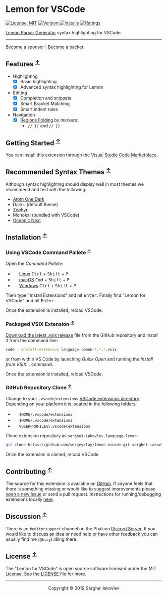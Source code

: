# Lemon for VSCode

[![License: MIT](https://img.shields.io/badge/License-MIT-brightgreen.svg)](https://opensource.org/licenses/MIT)
[![Version](https://vsmarketplacebadge.apphb.com/version-short/serghei-iakovlev.language-lemon.svg)](https://marketplace.visualstudio.com/items?itemName=serghei-iakovlev.language-lemon)
[![Installs](https://vsmarketplacebadge.apphb.com/installs-short/serghei-iakovlev.language-lemon.svg)](https://marketplace.visualstudio.com/items?itemName=serghei-iakovlev.language-lemon)
[![Ratings](https://vsmarketplacebadge.apphb.com/rating-short/serghei-iakovlev.language-lemon.svg)](https://marketplace.visualstudio.com/items?itemName=serghei-iakovlev.language-lemon)

[Lemon Parser Generator](https://www.hwaci.com/sw/lemon) syntax highlighting for VSCode.

---

[Become a sponsor](https://opencollective.com/phalcon#sponsor) | [Become a backer](https://opencollective.com/phalcon#backer).

## Features <sup>[↑](#lemon-for-vscode)</sup>

* Highlighting
  - [x] Basic highlighting
  - [x] Advanced syntax highlighting for Lemon

* Editing
  - [x] Completion and snippets
  - [x] Smart Bracket Matching
  - [x] Smart indent rules

* Navigation
  - [x] [Regions Folding](https://code.visualstudio.com/docs/editor/codebasics#_folding) by markers:
    - `// {{` and `// }}`

## Getting Started <sup>[↑](#lemon-for-vscode)</sup>

You can install this extension through the [Visual Studio Code Marketplace](https://marketplace.visualstudio.com/items?itemName=serghei-iakovlev.language-lemon).

## Recommended Syntax Themes <sup>[↑](#lemon-for-vscode)</sup>

Although syntax highlighting should display well in most themes we recommend and test with the following:

* [Atom One Dark](https://marketplace.visualstudio.com/items?itemName=freebroccolo.theme-atom-one-dark)
* Dark+ (default theme)
* [Zephyr](https://marketplace.visualstudio.com/items?itemName=atrX.vscode-zephyr-theme)
* Monokai (bundled with VSCode)
* [Oceanic Next](https://marketplace.visualstudio.com/items?itemName=naumovs.theme-oceanicnext)

## Installation <sup>[↑](#lemon-for-vscode)</sup>

### Using VSCode Command Pallete <sup>[↑](#lemon-for-vscode)</sup>

Open the *Command Pallete*:

* <img src="https://www.kernel.org/theme/images/logos/favicon.png" width=16 height=16/> [Linux][linux-kbd] <kbd>Ctrl</kbd> + <kbd>Shift</kbd> + <kbd>P</kbd>
* <img src="https://developer.apple.com/favicon.ico" width=16 height=16/> [macOS][macos-kbd] <kbd>Cmd</kbd> + <kbd>Shift</kbd> + <kbd>P</kbd>
* <img src="https://www.microsoft.com/favicon.ico" width=16 height=16/> [Windows][windows-kbd] <kbd>Ctrl</kbd> + <kbd>Shift</kbd> + <kbd>P</kbd>

Then type "Install Extensions" and hit <kbd>Enter</kbd>. Finally find "Lemon for VSCode" and hit <kbd>Enter</kbd>.

Once the extension is installed, reload VSCode.

### Packaged VSIX Extension <sup>[↑](#lemon-for-vscode)</sup>

[Download the latest .vsix release](https://github.com/sergeyklay/lemon-vscode/releases/latest) file from the GitHub repository
and install it from the command line:

```sh
code --install-extension language-lemon-*.*.*.vsix
```

or from within VS Code by launching *Quick Open* and running the *Install from VSIX...* command.

Once the extension is installed, reload VSCode.

### GitHub Repository Clone <sup>[↑](#lemon-for-vscode)</sup>

Change to your `.vscode/extensions` [VSCode extensions directory](https://code.visualstudio.com/docs/extensions/install-extension#_side-loading).
Depending on your platform it is located in the following folders:

* <img src="https://www.kernel.org/theme/images/logos/favicon.png" width=16 height=16/> `$HOME/.vscode/extensions`
* <img src="https://developer.apple.com/favicon.ico" width=16 height=16/> `$HOME/.vscode/extensions`
* <img src="https://www.microsoft.com/favicon.ico" width=16 height=16/> `%USERPROFILE%\.vscode\extensions`

Clone extension repository as `serghei-iakovlev.language-lemon`:

```sh
git clone https://github.com/sergeyklay/lemon-vscode.git serghei-iakovlev.language-lemon
```

Once the extension is cloned, reload VSCode.

## Contributing <sup>[↑](#lemon-for-vscode)</sup>

The source for this extension is available on [GitHub](https://github.com/sergeyklay/lemon-vscode). If anyone feels that there is
something missing or would like to suggest improvements please [open a new issue](https://github.com/sergeyklay/lemon-vscode/issues)
or send a pull request. Instructions for running/debugging extensions locally [here](https://code.visualstudio.com/docs/extensions/overview).

## Discussion <sup>[↑](#lemon-for-vscode)</sup>

There is an `#editorsupport` channel on the Phalcon [Discord Server](https://discord.gg/PNFsSsr).
If you would like to discuss an idea or need help or have other feedback you can usually find me (`@klay`) idling there.

## License <sup>[↑](#lemon-for-vscode)</sup>

The "Lemon for VSCode" is open source software licensed under the MIT License.
See the [LICENSE](https://github.com/sergeyklay/lemon-vscode/blob/master/LICENSE) file for more.

---

<p align="center">Copyright &copy; 2019 Serghei Iakovlev</p>

[linux-kbd]: https://code.visualstudio.com/shortcuts/keyboard-shortcuts-linux.pdf
[macos-kbd]: https://code.visualstudio.com/shortcuts/keyboard-shortcuts-macos.pdf
[windows-kbd]: https://code.visualstudio.com/shortcuts/keyboard-shortcuts-windows.pdf
